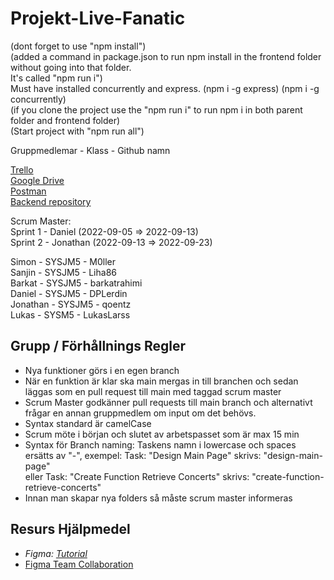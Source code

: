 # Projekt-Live-Fanatic
(dont forget to use "npm install") <br>
(added a command in package.json to run npm install in the frontend folder without going into that folder. <br>
It's called "npm run i")<br>
Must have installed concurrently and express. (npm i -g express) (npm i -g concurrently) <br>
(if you clone the project use the "npm run i" to run npm i in both parent folder and frontend folder)<br>
(Start project with "npm run all")<br>

Gruppmedlemar - Klass - Github namn

[Trello](https://trello.com/b/NoEzqQ3R/live-fanatic) <br>
[Google Drive](https://drive.google.com/drive/folders/18rmPzrKzYQlfpD0omCuNxm2K_i7DfESC) <br>
[Postman](https://app.getpostman.com/join-team?invite_code=c7f1dfd2eb6f4645f2e29e610c5304ca) <br>
[Backend repository](https://github.com/WeeHorse/live-fanatic-backend) <br>

Scrum Master: <br>
Sprint 1 - Daniel (2022-09-05 => 2022-09-13)<br>
Sprint 2 - Jonathan (2022-09-13 => 2022-09-23)<br>

Simon - SYSJM5 - M0ller <br>
Sanjin - SYSJM5 - Liha86 <br>
Barkat - SYSJM5 - barkatrahimi <br>
Daniel - SYSJM5 - DPLerdin <br>
Jonathan - SYSJM5 - qoentz <br>
Lukas - SYSM5 - LukasLarss <br>


## Grupp / Förhållnings Regler
* Nya funktioner görs i en egen branch
* När en funktion är klar ska main mergas in till branchen och sedan läggas som en pull request till main med taggad scrum master
* Scrum Master godkänner pull requests till main branch och alternativt frågar en annan gruppmedlem om input om det behövs.
* Syntax standard är camelCase
* Scrum möte i början och slutet av arbetspasset som är max 15 min
* Syntax för Branch naming: Taskens namn i lowercase och spaces ersätts av "-", exempel: Task: "Design Main Page" skrivs: "design-main-page" <br>
eller Task: "Create Function Retrieve Concerts" skrivs: "create-function-retrieve-concerts"
* Innan man skapar nya folders så måste scrum master informeras

## Resurs Hjälpmedel
* *Figma: [Tutorial](https://www.youtube.com/watch?v=PNJxeD29ZTg&list=PLXDU_eVOJTx55HFubfbTL3ellJjBM2QE2&index=1)* <br> 
* [Figma Team Collaboration](https://www.figma.com/team_invite/redeem/3VshYduTwGmw69g3NmFnWb)
